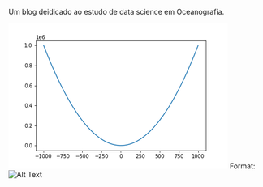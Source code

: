 Um blog deidicado ao estudo de data science em Oceanografia.

![imagem](https://github.com/prquintella/maredados/blob/main/arquivo.png)
Format: ![Alt Text](url)
